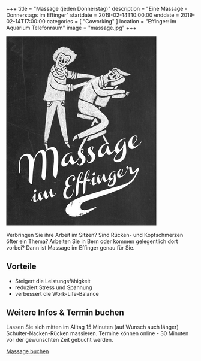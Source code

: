+++
title = "Massage (jeden Donnerstag)"
description = "Eine Massage - Donnerstags im Effinger"
startdate = 2019-02-14T10:00:00
enddate = 2019-02-14T17:00:00
categories = [ "Coworking" ]
location = "Effinger: im Aquarium Telefonraum"
image = "massage.jpg"
+++

![Massage im Effinger](massage.jpg)

<div class="lead">
Verbringen Sie ihre Arbeit im Sitzen? Sind Rücken- und Kopfschmerzen öfter ein Thema? Arbeiten Sie in Bern oder kommen gelegentlich dort vorbei? Dann ist Massage im Effinger genau für Sie.
</div>


## Vorteile 

* Steigert die Leistungsfähigkeit
* reduziert Stress und Spannung 
* verbessert die Work-Life-Balance


## Weitere Infos & Termin buchen

Lassen Sie sich mitten im Alltag 15 Minuten (auf Wunsch auch länger) Schulter-Nacken-Rücken massieren.
Termine können online - 30 Minuten vor der gewünschten Zeit gebucht werden.

<a target="_blank" href="https://3-bewegt.youcanbook.me" class="btn btn-mod btn-border btn-round btn-medium">Massage buchen</a>
